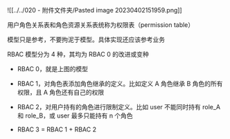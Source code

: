 ![[../../020 - 附件文件夹/Pasted image 20230402151959.png]]

用户角色关系表和角色资源关系表统称为权限表（permission table）

模型只是参考，不要拘泥于模型。具体实现还应该参考业务

RBAC 模型分为 4 种，其均为 RBAC 0 的改进或变种

-   RBAC 0，就是上图的模型
    
-   RBAC 1，对角色表添加角色继承的定义。比如定义 A 角色继承 B 角色的所有权限，且 A 角色还有自己的权限
    
-   RBAC 2，对用户持有的角色进行限制定义。比如 user 不能同时持有 role_A 和 role_B，或 user 最多只能持有 n 个角色
    
-   RBAC 3 = RBAC 1 + RBAC 2